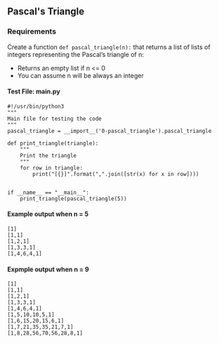 ## Pascal's Triangle
### Requirements
Create a function ```def pascal_triangle(n):``` that returns a list of lists of integers representing the Pascal’s triangle of n:

- Returns an empty list if n <= 0
- You can assume n will be always an integer

#### Test File: main.py
```
#!/usr/bin/python3
"""
Main file for testing the code
"""
pascal_triangle = __import__('0-pascal_triangle').pascal_triangle

def print_triangle(triangle):
    """
    Print the triangle
    """
    for row in triangle:
        print("[{}]".format(",".join([str(x) for x in row])))


if __name__ == "__main__":
    print_triangle(pascal_triangle(5))
```
#### Example output when n = 5
```
[1]
[1,1]
[1,2,1]
[1,3,3,1]
[1,4,6,4,1]
```
#### Expmple output when n = 9
```
[1]
[1,1]
[1,2,1]
[1,3,3,1]
[1,4,6,4,1]
[1,5,10,10,5,1]
[1,6,15,20,15,6,1]
[1,7,21,35,35,21,7,1]
[1,8,28,56,70,56,28,8,1]
```
